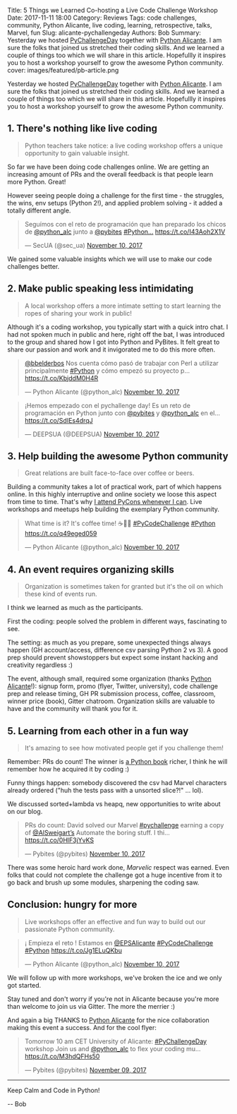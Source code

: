 Title: 5 Things we Learned Co-hosting a Live Code Challenge Workshop
Date: 2017-11-11 18:00
Category: Reviews
Tags: code challenges, community, Python Alicante, live coding, learning, retrospective, talks, Marvel, fun
Slug: alicante-pychallengeday
Authors: Bob
Summary: Yesterday we hosted [PyChallengeDay](https://pybit.es/codechallenge44.html) together with [Python Alicante](https://twitter.com/python_alc?lang=en). I am sure the folks that joined us stretched their coding skills. And we learned a couple of things too which we will share in this article. Hopefullly it inspires you to host a workshop yourself to grow the awesome Python community.
cover: images/featured/pb-article.png

Yesterday we hosted [PyChallengeDay](https://pybit.es/codechallenge44.html) together with [Python Alicante](https://twitter.com/python_alc?lang=en). I am sure the folks that joined us stretched their coding skills. And we learned a couple of things too which we will share in this article. Hopefullly it inspires you to host a workshop yourself to grow the awesome Python community.

## 1. There's nothing like live coding

> Python teachers take notice: a live coding workshop offers a unique opportunity to gain valuable insight.

So far we have been doing code challenges online. We are getting an increasing amount of PRs and the overall feedback is that people learn more Python. Great!

However seeing people doing a challenge for the first time - the struggles, the wins, env setups (Python 2!), and applied problem solving - it added a totally different angle. 

<blockquote class="twitter-tweet"><p>Seguímos con el reto de programación que han preparado los chicos de <a href="https://twitter.com/@python_alc" target="_blank">@python_alc</a> junto a <a href="https://twitter.com/@pybites" target="_blank">@pybites</a> <a href="https://twitter.com/search/#Python…" target="_blank">#Python…</a> <a href="https://t.co/I43Aoh2X1V" title="https://t.co/I43Aoh2X1V" target="_blank">https://t.co/I43Aoh2X1V</a></p>— SecUA (@sec_ua) <a href="https://twitter.com/sec_ua/status/928944274049204224" data-datetime="2017-11-10T11:15:48+00:00">November 10, 2017</a></blockquote>

We gained some valuable insights which we will use to make our code challenges better. 

## 2. Make public speaking less intimidating

> A local workshop offers a more intimate setting to start learning the ropes of sharing your work in public!

Although it's a coding workshop, you typically start with a quick intro chat. I had not spoken much in public and here, right off the bat, I was introduced to the group and shared how I got into Python and PyBites. It felt great to share our passion and work and it invigorated me to do this more often. 

<blockquote class="twitter-tweet"><p><a href="https://twitter.com/@bbelderbos" target="_blank">@bbelderbos</a> Nos cuenta cómo pasó de trabajar con Perl a utilizar principalmente <a href="https://twitter.com/search/#Python" target="_blank">#Python</a> y cómo empezó su proyecto p… <a href="https://t.co/KbjddM0H4R" title="https://t.co/KbjddM0H4R" target="_blank">https://t.co/KbjddM0H4R</a></p>— Python Alicante (@python_alc) <a href="https://twitter.com/python_alc/status/928918145322057729" data-datetime="2017-11-10T09:31:58+00:00">November 10, 2017</a></blockquote>

<blockquote class="twitter-tweet"><p>¡Hemos empezado con el pychallenge day! Es un reto de programación en Python junto con <a href="https://twitter.com/@pybites" target="_blank">@pybites</a> y <a href="https://twitter.com/@python_alc" target="_blank">@python_alc</a> en el… <a href="https://t.co/SdIEs4drqJ" title="https://t.co/SdIEs4drqJ" target="_blank">https://t.co/SdIEs4drqJ</a></p>— DEEPSUA (@DEEPSUA) <a href="https://twitter.com/DEEPSUA/status/928933283102064640" data-datetime="2017-11-10T10:32:08+00:00">November 10, 2017</a></blockquote>

## 3. Help building the awesome Python community

> Great relations are built face-to-face over coffee or beers. 

Building a community takes a lot of practical work, part of which happens online. In this highly interruptive and online society we loose this aspect from time to time. That's why [I attend PyCons whenever I can](https://pybit.es/pycon-2017.html). Live workshops and meetups help building the exemplary Python community.

<blockquote class="twitter-tweet"><p>What time is it? It's coffee time! ☕️🍵😌 <a href="https://twitter.com/search/#PyCodeChallenge" target="_blank">#PyCodeChallenge</a> <a href="https://twitter.com/search/#Python" target="_blank">#Python</a> <a href="https://t.co/q49eged059" title="https://t.co/q49eged059" target="_blank">https://t.co/q49eged059</a></p>— Python Alicante (@python_alc) <a href="https://twitter.com/python_alc/status/928941082175528961" data-datetime="2017-11-10T11:03:07+00:00">November 10, 2017</a></blockquote> 

## 4. An event requires organizing skills

> Organization is sometimes taken for granted but it's the oil on which these kind of events run. 

I think we learned as much as the participants. 

First the coding: people solved the problem in different ways, fascinating to see. 

The setting: as much as you prepare, some unexpected things always happen (GH account/access, difference csv parsing Python 2 vs 3). A good prep should prevent showstoppers but expect some instant hacking and creativity regardless :)

The event, although small, required some organization (thanks [Python Alicante](https://twitter.com/python_alc?lang=en)!): signup form, promo (flyer, Twitter, university), code challenge prep and release timing, GH PR submission process, coffee, classroom, winner price (book), Gitter chatroom. Organization skills are valuable to have and the community will thank you for it.

## 5. Learning from each other in a fun way

> It's amazing to see how motivated people get if you challenge them! 

Remember: PRs do count! The winner is [a Python book](https://pybit.es/automate_the_boring_stuff_review.html) richer, I think he will remember how he acquired it by coding :) 

Funny things happen: somebody discovered the csv had Marvel characters already ordered ("huh the tests pass with a unsorted slice?!" ... lol). 

We discussed sorted+lambda vs heapq, new opportunities to write about on our blog.

<blockquote class="twitter-tweet"><p>PRs do count: David solved our Marvel <a href="https://twitter.com/search/#pychallenge" target="_blank">#pychallenge</a> earning a copy of <a href="https://twitter.com/@AlSweigart’s" target="_blank">@AlSweigart’s</a> Automate the boring stuff. I thi… <a href="https://t.co/0HlF3jYvKS" title="https://t.co/0HlF3jYvKS" target="_blank">https://t.co/0HlF3jYvKS</a></p>— Pybites (@pybites) <a href="https://twitter.com/pybites/status/929007513076461568" data-datetime="2017-11-10T15:27:05+00:00">November 10, 2017</a></blockquote> 

There was some heroic hard work done, *Marvelic* respect was earned. Even folks that could not complete the challenge got a huge incentive from it to go back and brush up some modules, sharpening the coding saw.

## Conclusion: hungry for more

> Live workshops offer an effective and fun way to build out our passionate Python community. 

<blockquote class="twitter-tweet"><p>¡ Empieza el reto ! Estamos en <a href="https://twitter.com/@EPSAlicante" target="_blank">@EPSAlicante</a> <a href="https://twitter.com/search/#PyCodeChallenge" target="_blank">#PyCodeChallenge</a> <a href="https://twitter.com/search/#Python" target="_blank">#Python</a> <a href="https://t.co/Jg1ELuQKbu" title="https://t.co/Jg1ELuQKbu" target="_blank">https://t.co/Jg1ELuQKbu</a></p>— Python Alicante (@python_alc) <a href="https://twitter.com/python_alc/status/928919098754584577" data-datetime="2017-11-10T09:35:46+00:00">November 10, 2017</a></blockquote>

We will follow up with more workshops, we've broken the ice and we only got started.

Stay tuned and don't worry if you're not in Alicante because you're more than welcome to join us via Gitter. The more the merrier :)

And again a big THANKS to [Python Alicante](https://twitter.com/python_alc?lang=en) for the nice collaboration making this event a success. And for the cool flyer:

<blockquote class="twitter-tweet"><p>Tomorrow 10 am CET University of Alicante: <a href="https://twitter.com/search/#PyChallengeDay" target="_blank">#PyChallengeDay</a> workshop Join us and <a href="https://twitter.com/@python_alc" target="_blank">@python_alc</a> to flex your coding mu… <a href="https://t.co/M3hdQFHs50" title="https://t.co/M3hdQFHs50" target="_blank">https://t.co/M3hdQFHs50</a></p>— Pybites (@pybites) <a href="https://twitter.com/pybites/status/928565131881172992" data-datetime="2017-11-09T10:09:14+00:00">November 09, 2017</a></blockquote>

---

Keep Calm and Code in Python!

-- Bob
